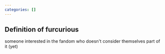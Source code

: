 ```yaml
---
categories: []
---
```

## Definition of furcurious

someone interested in the fandom who doesn't consider themselves part of it (yet)
